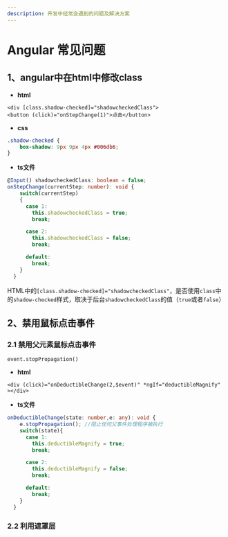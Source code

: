 ```yaml
---
description: 开发中经常会遇到的问题及解决方案
---
```


# Angular 常见问题

## 1、angular中在html中修改class

* **html**

```markup
<div [class.shadow-checked]="shadowcheckedClass">
<button (click)="onStepChange(1)">点击</button>
```

* **css**

```css
.shadow-checked {
    box-shadow: 9px 9px 4px #006db6;
}
```

* **ts文件**

```typescript
@Input() shadowcheckedClass: boolean = false;
onStepChange(currentStep: number): void {
    switch(currentStep)
    {
      case 1:
        this.shadowcheckedClass = true;
        break;

      case 2:
        this.shadowcheckedClass = false;
        break;

      default:
        break;
    }
  }
```

HTML中的`[class.shadow-checked]="shadowcheckedClass"`，是否使用`class`中的`shadow-checked`样式，取决于后台`shadowcheckedClass`的值（`true`或者`false`）

## 2、禁用鼠标点击事件

### 2.1 禁用父元素鼠标点击事件

`event.stopPropagation()`

* **html**

```markup
<div (click)="onDeductibleChange(2,$event)" *ngIf="deductibleMagnify" ></div>
```

* **ts文件**

```typescript
onDeductibleChange(state: number,e: any): void {
    e.stopPropagation(); //阻止任何父事件处理程序被执行
    switch(state){
      case 1:
        this.deductibleMagnify = true;
        break;

      case 2:
        this.deductibleMagnify = false;
        break;

      default:
        break;
    }
  }
```

### 2.2 利用遮罩层







